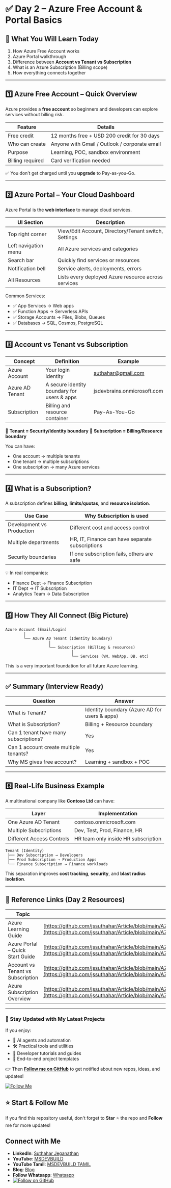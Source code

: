 # ✅ Day 2 – Azure Free Account & Portal Basics

## 📌 What You Will Learn Today

1. How Azure Free Account works
2. Azure Portal walkthrough
3. Difference between **Account vs Tenant vs Subscription**
4. What is an Azure Subscription (Billing scope)
5. How everything connects together

---

## 1️⃣ Azure Free Account – Quick Overview

Azure provides a **free account** so beginners and developers can explore services without billing risk.

| Feature          | Details                                       |
| ---------------- | --------------------------------------------- |
| Free credit      | 12 months free + USD 200 credit for 30 days   |
| Who can create   | Anyone with Gmail / Outlook / corporate email |
| Purpose          | Learning, POC, sandbox environment            |
| Billing required | Card verification needed                      |

✅ You don’t get charged until you **upgrade** to Pay-as-you-Go.

---

## 2️⃣ Azure Portal – Your Cloud Dashboard

Azure Portal is the **web interface** to manage cloud services.

| UI Section           | Description                                          |
| -------------------- | ---------------------------------------------------- |
| Top right corner     | View/Edit Account, Directory/Tenant switch, Settings |
| Left navigation menu | All Azure services and categories                    |
| Search bar           | Quickly find services or resources                   |
| Notification bell    | Service alerts, deployments, errors                  |
| All Resources        | Lists every deployed Azure resource across services  |

Common Services:

* ✅ App Services → Web apps
* ✅ Function Apps → Serverless APIs
* ✅ Storage Accounts → Files, Blobs, Queues
* ✅ Databases → SQL, Cosmos, PostgreSQL

---

## 3️⃣ Account vs Tenant vs Subscription

| Concept         | Definition                                  | Example                                         |
| --------------- | ------------------------------------------- | ----------------------------------------------- |
| Azure Account   | Your login identity                         | [suthahar@gmail.com](mailto:suthahar@gmail.com) |
| Azure AD Tenant | A secure identity boundary for users & apps | jsdevbrains.onmicrosoft.com                     |
| Subscription    | Billing and resource container              | Pay-As-You-Go                                   |

📌 **Tenant = Security/Identity boundary**
📌 **Subscription = Billing/Resource boundary**

You can have:

* One account → multiple tenants
* One tenant → multiple subscriptions
* One subscription → many Azure services

---

## 4️⃣ What is a Subscription?

A subscription defines **billing**, **limits/quotas**, and **resource isolation**.

| Use Case                  | Why Subscription is used                        |
| ------------------------- | ----------------------------------------------- |
| Development vs Production | Different cost and access control               |
| Multiple departments      | HR, IT, Finance can have separate subscriptions |
| Security boundaries       | If one subscription fails, others are safe      |

💡 In real companies:

* Finance Dept → Finance Subscription
* IT Dept → IT Subscription
* Analytics Team → Data Subscription

---

## 5️⃣ How They All Connect (Big Picture)

```
Azure Account (Email/Login)
        │
        └── Azure AD Tenant (Identity boundary)
                   │
                   └── Subscription (Billing & resources)
                             │
                             └── Services (VM, WebApp, DB, etc)
```

This is a very important foundation for all future Azure learning.

---

## ✅ Summary (Interview Ready)

| Question                               | Answer                                        |
| -------------------------------------- | --------------------------------------------- |
| What is Tenant?                        | Identity boundary (Azure AD for users & apps) |
| What is Subscription?                  | Billing + Resource boundary                   |
| Can 1 tenant have many subscriptions?  | Yes                                           |
| Can 1 account create multiple tenants? | Yes                                           |
| Why MS gives free account?             | Learning + sandbox + POC                      |

---

## 6️⃣ Real-Life Business Example

A multinational company like **Contoso Ltd** can have:

| Layer                     | Implementation                      |
| ------------------------- | ----------------------------------- |
| One Azure AD Tenant       | contoso.onmicrosoft.com             |
| Multiple Subscriptions    | Dev, Test, Prod, Finance, HR        |
| Different Access Controls | HR team only inside HR subscription |

```
Tenant (Identity)
 ├── Dev Subscription → Developers
 ├── Prod Subscription → Production Apps
 └── Finance Subscription → Finance workloads
```

This separation improves **cost tracking**, **security**, and **blast radius isolation**.


---

## 🔗 Reference Links (Day 2 Resources)

| Topic                             | Link                                                                                                                                                                                                                                                                                       |
| --------------------------------- | ------------------------------------------------------------------------------------------------------------------------------------------------------------------------------------------------------------------------------------------------------------------------------------------ |
| Azure Learning Guide              | [https://github.com/jssuthahar/Article/blob/main/AZURE/Basic/01%20Azure%20Learning%20Guide%20with%20Microsoft%20Learn.md](https://github.com/jssuthahar/Article/blob/main/AZURE/Basic/01%20Azure%20Learning%20Guide%20with%20Microsoft%20Learn.md)                                         |
| Azure Portal – Quick Start Guide  | [https://github.com/jssuthahar/Article/blob/main/AZURE/04%20Azure%20Portal%20%E2%80%93%20Quick%20Get%20Started%20Guide.md](https://github.com/jssuthahar/Article/blob/main/AZURE/04%20Azure%20Portal%20%E2%80%93%20Quick%20Get%20Started%20Guide.md)                                       |
| Account vs Tenant vs Subscription | [https://github.com/jssuthahar/Article/blob/main/AZURE/05%20%20Difference%20Between%20Azure%20Account%2C%20Tenant%2C%20and%20Subscription.md](https://github.com/jssuthahar/Article/blob/main/AZURE/05%20%20Difference%20Between%20Azure%20Account%2C%20Tenant%2C%20and%20Subscription.md) |
| Azure Subscription Overview       | [https://github.com/jssuthahar/Article/blob/main/AZURE/04%20Introduction%20to%20Azure%20Subscription.md](https://github.com/jssuthahar/Article/blob/main/AZURE/04%20Introduction%20to%20Azure%20Subscription.md)                                                                           |

---

### 🔔 Stay Updated with My Latest Projects

If you enjoy:
- 🧠 AI agents and automation
- 🛠️ Practical tools and utilities
- 📘 Developer tutorials and guides
- 🚀 End-to-end project templates

👉 Then **[Follow me on GitHub](https://github.com/jssuthahar)** to get notified about new repos, ideas, and updates!

[![Follow Me](https://img.shields.io/github/followers/jssuthahar?label=Follow&style=social)](https://github.com/jssuthahar)

## ⭐ Start & Follow Me
If you find this repository useful, don't forget to **Star** ⭐ the repo and **Follow** me for more updates!

 ## Connect with Me
- **LinkedIn**: [Suthahar Jeganathan](https://www.linkedin.com/in/jssuthahar/)
- **YouTube**: [MSDEVBUILD](https://www.youtube.com/@MSDEVBUILD)
- **YouTube Tamil**: [MSDEVBUILD TAMIL](https://www.youtube.com/@MSDEVBUILDTamil)
- **Blog**: [Blog](https://www.msdevbuild.com/)
- **Follow Whatsapp**: [Whatsapp](https://www.whatsapp.com/channel/0029Va5j2rHEFeXcTlUhQB0J)
- [![Follow on GitHub](https://img.shields.io/github/followers/jssuthahar?label=Follow&style=social)](https://github.com/jssuthahar)


